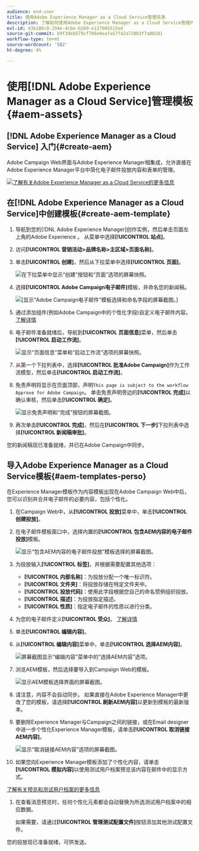 ```yaml
---
audience: end-user
title: 使用Adobe Experience Manager as a Cloud Service管理资源
description: 了解如何使用Adobe Experience Manager as a Cloud Service管理内容
exl-id: 43b186c8-294e-4cbe-b269-e127065515ed
source-git-commit: b9f3deb579cf786e0eafa57f42a728b3f7a002d1
workflow-type: tm+mt
source-wordcount: '582'
ht-degree: 4%

---
```


# 使用[!DNL Adobe Experience Manager as a Cloud Service]管理模板{#aem-assets}

## [!DNL Adobe Experience Manager as a Cloud Service] 入门{#create-aem}

Adobe Campaign Web界面与Adobe Experience Manager相集成，允许直接在Adobe Experience Manager平台中简化电子邮件投放内容和表单的管理。

![](assets/do-not-localize/book.png)[了解有关Adobe Experience Manager as a Cloud Service的更多信息](https://experienceleague.adobe.com/docs/experience-manager-cloud-service/content/sites/authoring/getting-started/quick-start.html?lang=en)

## 在[!DNL Adobe Experience Manager as a Cloud Service]中创建模板{#create-aem-template}

1. 导航到您的[!DNL Adobe Experience Manager]创作实例，然后单击页面左上角的Adobe Experience 。 从菜单中选择&#x200B;**[!UICONTROL 站点]**。

1. 访问&#x200B;**[!UICONTROL 营销活动>品牌名称>主区域>页面名称]**。

1. 单击&#x200B;**[!UICONTROL 创建]**，然后从下拉菜单中选择&#x200B;**[!UICONTROL 页面]**。

   ![在下拉菜单中显示“创建”按钮和“页面”选项的屏幕快照。](assets/aem_1.png)

1. 选择&#x200B;**[!UICONTROL Adobe Campaign电子邮件]**&#x200B;模板，并命名您的新闻稿。

   ![[显示“Adobe Campaign电子邮件”模板选择和命名字段的屏幕截图。]](assets/aem_2.png)

1. 通过添加组件(例如Adobe Campaign中的个性化字段)自定义电子邮件内容。 [了解详情](https://experienceleague.adobe.com/docs/experience-manager-65/content/sites/authoring/aem-adobe-campaign/campaign.html?lang=en#editing-email-content)

1. 电子邮件准备就绪后，导航到&#x200B;**[!UICONTROL 页面信息]**&#x200B;菜单，然后单击&#x200B;**[!UICONTROL 启动工作流]**。

   ![显示“页面信息”菜单和“启动工作流”选项的屏幕快照。](assets/aem_3.png)

1. 从第一个下拉列表中，选择&#x200B;**[!UICONTROL 批准Adobe Campaign]**&#x200B;作为工作流模型，然后单击&#x200B;**[!UICONTROL 启动工作流]**。

1. 免责声明将显示在页面顶部，声明`This page is subject to the workflow Approve for Adobe Campaign`。 单击免责声明旁边的&#x200B;**[!UICONTROL 完成]**&#x200B;以确认审核，然后单击&#x200B;**[!UICONTROL 确定]**。

   ![显示免责声明和“完成”按钮的屏幕截图。](assets/aem_4.png)

1. 再次单击&#x200B;**[!UICONTROL 完成]**，然后在&#x200B;**[!UICONTROL 下一步]**&#x200B;下拉列表中选择&#x200B;**[!UICONTROL 新闻稿审批]**。

您的新闻稿现已准备就绪，并已在Adobe Campaign中同步。

## 导入Adobe Experience Manager as a Cloud Service模板{#aem-templates-perso}

在Experience Manager模板作为内容模板出现在Adobe Campaign Web中后，您可以识别并合并电子邮件的必要内容，包括个性化。

1. 在Campaign Web中，从&#x200B;**[!UICONTROL 投放]**&#x200B;菜单中，单击&#x200B;**[!UICONTROL 创建投放]**。

1. 在电子邮件模板窗口中，选择内置的&#x200B;**[!UICONTROL 包含AEM内容的电子邮件投放]**&#x200B;模板。

   ![显示“包含AEM内容的电子邮件投放”模板选择的屏幕截图。](assets/aem_5.png)

1. 为投放输入&#x200B;**[!UICONTROL 标签]**，并根据需要配置其他选项：

   * **[!UICONTROL 内部名称]**：为投放分配一个唯一标识符。
   * **[!UICONTROL 文件夹]**：将投放存储在特定文件夹中。
   * **[!UICONTROL 投放代码]**：使用此字段根据您自己的命名惯例组织投放。
   * **[!UICONTROL 描述]**：为投放指定描述。
   * **[!UICONTROL 性质]**：指定电子邮件的性质以进行分类。

1. 为您的电子邮件定义&#x200B;**[!UICONTROL 受众]**。 [了解详情](../email/create-email.md#define-audience)

1. 单击&#x200B;**[!UICONTROL 编辑内容]**。

1. 从&#x200B;**[!UICONTROL 编辑内容]**&#x200B;菜单中，单击&#x200B;**[!UICONTROL 选择AEM内容]**。

   ![屏幕截图显示“编辑内容”菜单中的“选择AEM内容”选项。](assets/aem_6.png)

1. 浏览AEM模板，然后选择要导入到Campaign Web的模板。

   ![显示AEM模板选择界面的屏幕截图。](assets/aem_8.png)

1. 请注意，内容不会自动同步。 如果直接在Adobe Experience Manager中更改了您的模板，请选择&#x200B;**[!UICONTROL 刷新AEM内容]**&#x200B;以更新到模板的最新版本。

1. 要删除Experience Manager与Campaign之间的链接，或在Email designer中进一步个性化Experience Manager模板，请单击&#x200B;**[!UICONTROL 取消链接AEM内容]**。

   ![显示“取消链接AEM内容”选项的屏幕截图。](assets/aem_9.png)

1. 如果您向Experience Manager模板添加了个性化内容，请单击&#x200B;**[!UICONTROL 模拟内容]**&#x200B;以使用测试用户档案预览该内容在邮件中的显示方式。

[了解有关预览和测试用户档案的更多信息](../preview-test/preview-content.md)

1. 在查看消息预览时，任何个性化元素都会自动替换为所选测试用户档案中的相应数据。

   如果需要，请通过&#x200B;**[!UICONTROL 管理测试配置文件]**&#x200B;按钮添加其他测试配置文件。

您的投放现已准备就绪，可供发送。